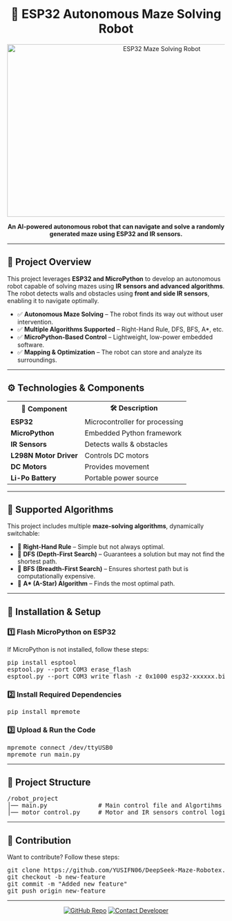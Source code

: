 <h1 align="center">🚀 ESP32 Autonomous Maze Solving Robot</h1>

<p align="center">
  <img src="https://github.com/UserAAR/demo-bot/blob/master/build/Gemini_Generated_Image_7hhxb67hhxb67hhx.jpeg" alt="ESP32 Maze Solving Robot" width="700" height="400">
</p>

<p align="center">
  <strong>An AI-powered autonomous robot that can navigate and solve a randomly generated maze using ESP32 and IR sensors.</strong>
</p>

<hr>

<h2>🌟 Project Overview</h2>
<p>
  This project leverages <strong>ESP32 and MicroPython</strong> to develop an autonomous robot capable of solving mazes using <strong>IR sensors and advanced algorithms</strong>.
  The robot detects walls and obstacles using <strong>front and side IR sensors</strong>, enabling it to navigate optimally.
</p>

<ul>
  <li>✅ <strong>Autonomous Maze Solving</strong> – The robot finds its way out without user intervention.</li>
  <li>✅ <strong>Multiple Algorithms Supported</strong> – Right-Hand Rule, DFS, BFS, A*, etc.</li>
  <li>✅ <strong>MicroPython-Based Control</strong> – Lightweight, low-power embedded software.</li>
  <li>✅ <strong>Mapping & Optimization</strong> – The robot can store and analyze its surroundings.</li>
</ul>

<hr>

<h2>⚙️ Technologies & Components</h2>
<table>
  <tr>
    <th>🚀 Component</th>
    <th>🛠 Description</th>
  </tr>
  <tr>
    <td><strong>ESP32</strong></td>
    <td>Microcontroller for processing</td>
  </tr>
  <tr>
    <td><strong>MicroPython</strong></td>
    <td>Embedded Python framework</td>
  </tr>
  <tr>
    <td><strong>IR Sensors</strong></td>
    <td>Detects walls & obstacles</td>
  </tr>
  <tr>
    <td><strong>L298N Motor Driver</strong></td>
    <td>Controls DC motors</td>
  </tr>
  <tr>
    <td><strong>DC Motors</strong></td>
    <td>Provides movement</td>
  </tr>
  <tr>
    <td><strong>Li-Po Battery</strong></td>
    <td>Portable power source</td>
  </tr>
</table>

<hr>

<h2>🧠 Supported Algorithms</h2>
<p>
  This project includes multiple <strong>maze-solving algorithms</strong>, dynamically switchable:
</p>

<ul>
  <li>🔹 <strong>Right-Hand Rule</strong> – Simple but not always optimal.</li>
  <li>🔹 <strong>DFS (Depth-First Search)</strong> – Guarantees a solution but may not find the shortest path.</li>
  <li>🔹 <strong>BFS (Breadth-First Search)</strong> – Ensures shortest path but is computationally expensive.</li>
  <li>🔹 <strong>A* (A-Star) Algorithm</strong> – Finds the most optimal path.</li>
</ul>

<hr>

<h2>🚀 Installation & Setup</h2>

<h3>1️⃣ Flash MicroPython on ESP32</h3>
<p>If MicroPython is not installed, follow these steps:</p>

<pre>
pip install esptool
esptool.py --port COM3 erase_flash
esptool.py --port COM3 write_flash -z 0x1000 esp32-xxxxxx.bin
</pre>

<h3>2️⃣ Install Required Dependencies</h3>
<pre>
pip install mpremote
</pre>

<h3>3️⃣ Upload & Run the Code</h3>
<pre>
mpremote connect /dev/ttyUSB0
mpremote run main.py
</pre>

<hr>

<h2>📂 Project Structure</h2>
<pre>
/robot_project
│── main.py              # Main control file and Algortihms
│── motor_control.py     # Motor and IR sensors control logics
</pre>

<hr>

<h2>📌 Contribution</h2>
<p>Want to contribute? Follow these steps:</p>

<pre>
git clone https://github.com/YUSIFN06/DeepSeek-Maze-Robotex.git
git checkout -b new-feature
git commit -m "Added new feature"
git push origin new-feature
</pre>

<hr>

<p align="center">
  <a href="https://github.com/YUSIFN06/DeepSeek-Maze-Robotex"><img src="https://img.shields.io/github/stars/your-repo?style=social" alt="GitHub Repo"></a>
  <a href="mailto:amil.abdullazada@gmail"><img src="https://img.shields.io/badge/contact-email-blue" alt="Contact Developer"></a>
</p>
